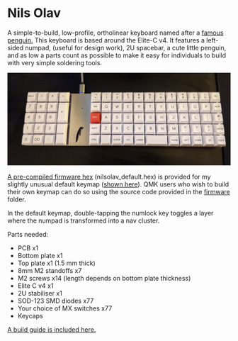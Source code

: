 # Nils Olav
A simple-to-build, low-profile, ortholinear keyboard named after a [famous penguin.](https://en.wikipedia.org/wiki/Nils_Olav) This keyboard is based around the Elite-C v4. It features a left-sided numpad, (useful for design work), 2U spacebar, a cute little penguin, and as low a parts count as possible to make it easy for individuals to build with very simple soldering tools.

![Image of keyboard](https://github.com/ajharvie/nilsolav/blob/main/doc/images/PXL_20210324_182517592~2.jpg)

[A pre-compiled firmware hex](firmware/nilsolav_default.hex) (nilsolav_default.hex) is provided for my slightly unusual default keymap ([shown here](nilsolav/keymaps/default/keymap.c)). QMK users who wish to build their own keymap can do so using the source code provided in the [firmware](firmware) folder.

In the default keymap, double-tapping the numlock key toggles a layer where the numpad is transformed into a nav cluster.

Parts needed:
* PCB x1
* Bottom plate x1 
* Top plate x1 (1.5 mm thick)
* 8mm M2 standoffs x7
* M2 screws x14 (length depends on bottom plate thickness)
* Elite C v4 x1
* 2U stabiliser x1
* SOD-123 SMD diodes x77
* Your choice of MX switches x77
* Keycaps

[A build guide is included here.](doc/buildguide.md)
